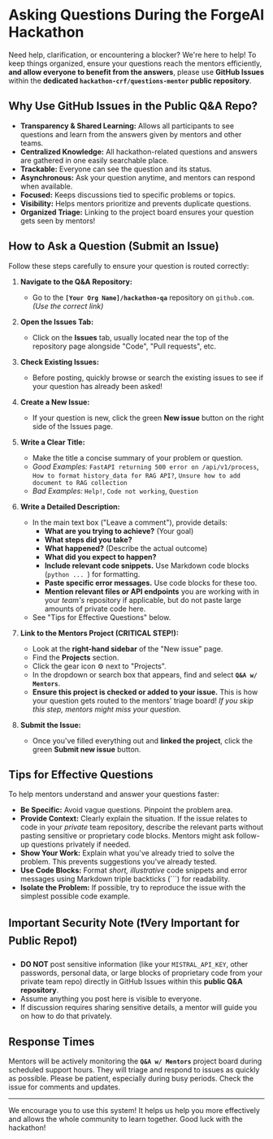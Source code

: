 # Asking Questions During the ForgeAI Hackathon

Need help, clarification, or encountering a blocker? We're here to help! To keep things organized, ensure your questions reach the mentors efficiently, **and allow everyone to benefit from the answers**, please use **GitHub Issues** within the **dedicated `hackathon-crf/questions-mentor` public repository**.

## Why Use GitHub Issues in the Public Q&A Repo?

*   **Transparency & Shared Learning:** Allows all participants to see questions and learn from the answers given by mentors and other teams.
*   **Centralized Knowledge:** All hackathon-related questions and answers are gathered in one easily searchable place.
*   **Trackable:** Everyone can see the question and its status.
*   **Asynchronous:** Ask your question anytime, and mentors can respond when available.
*   **Focused:** Keeps discussions tied to specific problems or topics.
*   **Visibility:** Helps mentors prioritize and prevents duplicate questions.
*   **Organized Triage:** Linking to the project board ensures your question gets seen by mentors!

## How to Ask a Question (Submit an Issue)

Follow these steps carefully to ensure your question is routed correctly:

1.  **Navigate to the Q&A Repository:**
    *   Go to the **`[Your Org Name]/hackathon-qa`** repository on `github.com`. *(Use the correct link)*

2.  **Open the Issues Tab:**
    *   Click on the **Issues** tab, usually located near the top of the repository page alongside "Code", "Pull requests", etc.

3.  **Check Existing Issues:**
    *   Before posting, quickly browse or search the existing issues to see if your question has already been asked!

4.  **Create a New Issue:**
    *   If your question is new, click the green **New issue** button on the right side of the Issues page.

5.  **Write a Clear Title:**
    *   Make the title a concise summary of your problem or question.
    *   *Good Examples:* `FastAPI returning 500 error on /api/v1/process`, `How to format history_data for RAG API?`, `Unsure how to add document to RAG collection`
    *   *Bad Examples:* `Help!`, `Code not working`, `Question`

6.  **Write a Detailed Description:**
    *   In the main text box ("Leave a comment"), provide details:
        *   **What are you trying to achieve?** (Your goal)
        *   **What steps did you take?**
        *   **What happened?** (Describe the actual outcome)
        *   **What did you expect to happen?**
        *   **Include relevant code snippets.** Use Markdown code blocks (```python ... ```) for formatting.
        *   **Paste specific error messages.** Use code blocks for these too.
        *   **Mention relevant files or API endpoints** you are working with in your *team's* repository if applicable, but do not paste large amounts of private code here.
    *   See "Tips for Effective Questions" below.

7.  **Link to the Mentors Project (CRITICAL STEP!):**
    *   Look at the **right-hand sidebar** of the "New issue" page.
    *   Find the **Projects** section.
    *   Click the gear icon ⚙️ next to "Projects".
    *   In the dropdown or search box that appears, find and select **`Q&A w/ Mentors`**.
    *   **Ensure this project is checked or added to your issue.** This is how your question gets routed to the mentors' triage board! *If you skip this step, mentors might miss your question.*

8.  **Submit the Issue:**
    *   Once you've filled everything out and **linked the project**, click the green **Submit new issue** button.

## Tips for Effective Questions

To help mentors understand and answer your questions faster:

*   **Be Specific:** Avoid vague questions. Pinpoint the problem area.
*   **Provide Context:** Clearly explain the situation. If the issue relates to code in your *private* team repository, describe the relevant parts without pasting sensitive or proprietary code blocks. Mentors might ask follow-up questions privately if needed.
*   **Show Your Work:** Explain what you've already tried to solve the problem. This prevents suggestions you've already tested.
*   **Use Code Blocks:** Format *short, illustrative* code snippets and error messages using Markdown triple backticks (```) for readability.
*   **Isolate the Problem:** If possible, try to reproduce the issue with the simplest possible code example.

## Important Security Note (❗Very Important for Public Repo❗)

*   **DO NOT** post sensitive information (like your `MISTRAL_API_KEY`, other passwords, personal data, or large blocks of proprietary code from your private team repo) directly in GitHub Issues within this **public Q&A repository**.
*   Assume anything you post here is visible to everyone.
*   If discussion requires sharing sensitive details, a mentor will guide you on how to do that privately.

## Response Times

Mentors will be actively monitoring the **`Q&A w/ Mentors`** project board during scheduled support hours. They will triage and respond to issues as quickly as possible. Please be patient, especially during busy periods. Check the issue for comments and updates.

---

We encourage you to use this system! It helps us help you more effectively and allows the whole community to learn together. Good luck with the hackathon!
